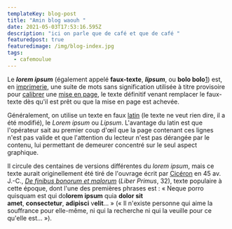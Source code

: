 ```yaml
---
templateKey: blog-post
title: "Amin blog waouh "
date: 2021-05-03T17:53:16.595Z
description: "ici on parle que de café et que de café "
featuredpost: true
featuredimage: /img/blog-index.jpg
tags:
  - cafemoulue
---
```

<!--StartFragment-->

Le ***lorem ipsum*** (également appelé **faux-texte**, ***lipsum***, ou **bolo bolo**[1](https://fr.wikipedia.org/wiki/Lorem_ipsum#cite_note-1)) est, en [imprimerie](https://fr.wikipedia.org/wiki/Imprimerie "Imprimerie"), une suite de mots sans signification utilisée à titre provisoire pour [calibrer](https://fr.wikipedia.org/wiki/Mise_en_page#M%C3%A9thodes_de_mise_en_page "Mise en page") une [mise en page](https://fr.wikipedia.org/wiki/Mise_en_page "Mise en page"), le texte définitif venant remplacer le faux-texte dès qu'il est prêt ou que la mise en page est achevée.

Généralement, on utilise un texte en faux [latin](https://fr.wikipedia.org/wiki/Latin "Latin") (le texte ne veut rien dire, il a été modifié), le *Lorem ipsum* ou *Lipsum*. L'avantage du latin est que l'opérateur sait au premier coup d'œil que la page contenant ces lignes n'est pas valide et que l'attention du lecteur n'est pas dérangée par le contenu, lui permettant de demeurer concentré sur le seul aspect graphique.

Il circule des centaines de versions différentes du *lorem ipsum*, mais ce texte aurait originellement été tiré de l'ouvrage écrit par [Cicéron](https://fr.wikipedia.org/wiki/Cic%C3%A9ron "Cicéron") en 45 av. J.-C., *[De finibus bonorum et malorum](https://fr.wikipedia.org/wiki/De_finibus_bonorum_et_malorum)* (*Liber Primus*, 32), texte populaire à cette époque, dont l'une des premières phrases est : « Neque porro quisquam est qui do**lorem ipsum** quia **dolor sit amet**, **consectetur**, **adipisci** v**elit**… » (« Il n'existe personne qui aime la souffrance pour elle-même, ni qui la recherche ni qui la veuille pour ce qu'elle est… »).

<!--EndFragment-->